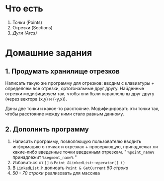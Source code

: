 # Что есть

1. Точки   (Points)
2. Отрезки (Sections)
3. _Дуги    (Arcs)_

# Домашние задания

## 1. Продумать хранилище отрезков

   Написать такую же программу для отрезков:
   вводим с клавиатуры + определяем все отрезки, ортогональные друг другу.
   Найденные отрезки модифицируем так, чтобы они были параллельны друг другу (через вектора (х,у) и (-у,х)).
 
   Даны две точки и какое-то расстояние. Модифицировать эти точки так, чтобы расстояние между ними стало равным данному.

## 2. Дополнить программу
   1. Написать программу, позволяющую пользователю вводить информацию о точках и отрезках + проверяющую, принадлежат ли какие-либо введенные точки введенным отрезкам. " `%point_name%` принадлежит `%segment_name%` "
   2. Избавиться от `[]` в `Point &LinkedList::operator[] ()`
   3. В `LinkedList.h` дописать `Point & GetCurrent` *50 строка*
   4. *50 - 70 строки* реализовать для массива 
